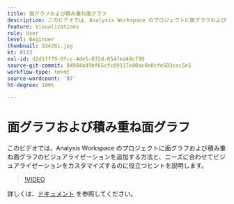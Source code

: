 ```yaml
---
title: 面グラフおよび積み重ね面グラフ
description: このビデオでは、Analysis Workspace のプロジェクトに面グラフおよび積み重ね面グラフのビジュアライゼーションを追加する方法と、ニーズに合わせてビジュアライゼーションをカスタマイズするのに役立つヒントを説明します。
feature: Visualizations
role: User
level: Beginner
thumbnail: 334261.jpg
kt: 8113
exl-id: d2d1ff79-0fcc-4de5-872d-8547ed48cf98
source-git-commit: 84984ad9bf65cfc69117e40ac0e0cfe503cac5e5
workflow-type: tm+mt
source-wordcount: '87'
ht-degree: 100%

---
```


# 面グラフおよび積み重ね面グラフ

このビデオでは、Analysis Workspace のプロジェクトに面グラフおよび積み重ね面グラフのビジュアライゼーションを追加する方法と、ニーズに合わせてビジュアライゼーションをカスタマイズするのに役立つヒントを説明します。

>[!VIDEO](https://video.tv.adobe.com/v/334261/?quality=12&learn=on)

詳しくは、[ドキュメント](https://experienceleague.adobe.com/docs/analytics/analyze/analysis-workspace/visualizations/area.html?lang=ja#) を参照してください。
